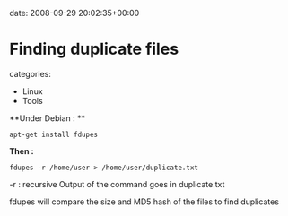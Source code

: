 


date: 2008-09-29 20:02:35+00:00


# Finding duplicate files

categories:
- Linux
- Tools


**Under Debian : **

`apt-get install fdupes`

**Then :**

`fdupes -r /home/user > /home/user/duplicate.txt`

-r : recursive
Output of the command goes in duplicate.txt

fdupes will compare the size and MD5 hash of the files to find duplicates
